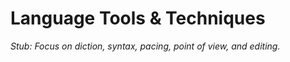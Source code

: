 # Language Tools & Techniques

*Stub: Focus on diction, syntax, pacing, point of view, and editing.*